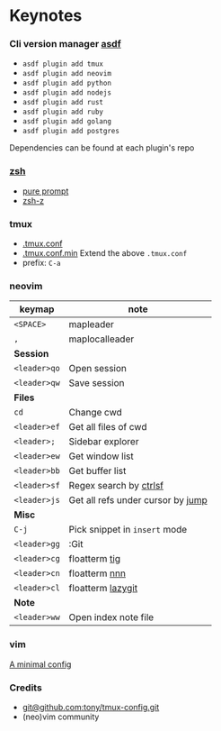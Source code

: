 Keynotes
===

### Cli version manager [asdf](https://asdf-vm.com/)

- `asdf plugin add tmux`
- `asdf plugin add neovim`
- `asdf plugin add python`
- `asdf plugin add nodejs`
- `asdf plugin add rust`
- `asdf plugin add ruby`
- `asdf plugin add golang`
- `asdf plugin add postgres`

Dependencies can be found at each plugin's repo

### [zsh](./zsh/.zshrc)

- [pure prompt](https://github.com/sindresorhus/pure)
- [zsh-z](https://github.com/agkozak/zsh-z)

### tmux

- [.tmux.conf](./tmux/.tmux.conf)
- [.tmux.conf.min](./tmux/.tmux.conf.min)
    Extend the above `.tmux.conf`
- prefix: `C-a`

### neovim

keymap       | note                                                                          |
---          | ---                                                                           |
`<SPACE>`    | mapleader                                                                     |
`,`          | maplocalleader                                                                |
**Session**  |
`<leader>qo` | Open session                                                                  |
`<leader>qw` | Save session                                                                  |
**Files**    |
`cd`         | Change cwd                                                                    |
`<leader>ef` | Get all files of cwd                                                          |
`<leader>;`  | Sidebar explorer                                                              |
`<leader>ew` | Get window list                                                               |
`<leader>bb` | Get buffer list                                                               |
`<leader>sf` | Regex search by [ctrlsf](https://github.com/dyng/ctrlsf.vim)                  |
`<leader>js` | Get all refs under cursor by [jump](https://github.com/pechorin/any-jump.vim) |
**Misc**     |
`C-j`        | Pick snippet in `insert` mode                                                 |
`<leader>gg` | :Git                                                                          |
`<leader>cg` | floatterm [tig](https://github.com/jonas/tig)                                 |
`<leader>cn` | floatterm [nnn](https://github.com/jarun/nnn)                                 |
`<leader>cl` | floatterm [lazygit](https://github.com/jesseduffield/lazygit)                 |
**Note**     |
`<leader>ww` | Open index note file                                                          |

### vim

[A minimal config](./.vimrc)

### Credits

- [git@github.com:tony/tmux-config.git](https://github.com/tony/tmux-config)
- (neo)vim community
